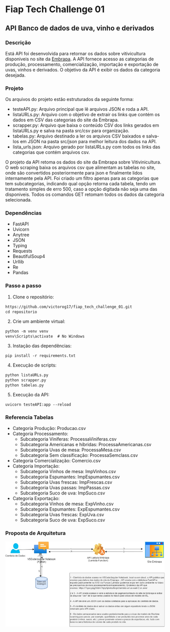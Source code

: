 # Fiap Tech Challenge 01
## API Banco de dados de uva, vinho e derivados

### Descrição
Está API foi desenvolvida para retornar os dados sobre vitivicultura disponiveis no site da [Embrapa](http://vitibrasil.cnpuv.embrapa.br/).
A API fornece acesso as categorias de produção, processamento, comercialização, importação e exportação de uvas, vinhos e derivados.
O objetivo da API é exibir os dados da categoria desejada.

### Projeto

Os arquivos do projeto estão estruturados da seguinte forma:

- testeAPI.py: Arquivo principal que lê arquivos JSON e roda a API.
- listaURLs.py: Arquivo com o objetivo de extrair os links que contém os dados em CSV das categorias do site da Embrapa.
- scrapper.py: Arquivo que baixa o conteúdo CSV dos links gerados em listaURLs.py e salva na pasta src/csv para organização.
- tabelas.py: Arquivo destinado a ler os arquivos CSV baixados e salva-los em JSON na pasta src/json para melhor leitura dos dados na API.
- lista_urls.json: Arquivo gerado por listaURLs.py com todos os links das categorias que contém arquivos csv.

O projeto da API retoma os dados do site da Embrapa sobre Vitivinicultura. O web scraping baixa os arquivos csv que alimentam as tabelas no site, onde são convertidos posteriormente para json e finalmente lidos internamente pela API. Foi criado um filtro apenas para as categorias que tem subcategorias, indicando qual opção retorna cada tabela, tendo um tratamento simples de erro 500, caso a opção digitada não seja uma das disponiveis. Todos os comandos GET retomam todos os dados da categoria selecionada.

### Dependências
- FastAPI
- Uvicorn
- Anytree
- JSON
- Typing
- Requests
- BeautifulSoup4
- Urllib
- Re
- Pandas

### Passo a passo

1. Clone o repositório:
```
https://github.com/victorog17/fiap_tech_challenge_01.git
cd repositorio
```

2. Crie um ambiente virtual:
```
python -m venv venv
venv\Scripts\activate  # No Windows 
```

3. Instação das dependências:
```
pip install -r requirements.txt
```
4. Execução de scripts:
```
python listaURLs.py
python scrapper.py
python tabelas.py
```

5. Execução da API:
```
uvicorn testeAPI:app --reload
```

### Referencia Tabelas

- Categoria Produção: Producao.csv
- Categoria Processamento:
  - Subcategoria Viníferas: ProcessaViniferas.csv
  - Subcategoria Americanas e híbridas: ProcessaAmericanas.csv
  - Subcategoria Uvas de mesa: ProcessaMesa.csv
  - Subcategoria Sem classificação: ProcessaSemclass.csv
- Categoria Comercialização: Comercio.csv
- Categoria Importação:
  - Subcategoria Vinhos de mesa: ImpVinhos.csv
  - Subcategoria Espumantes: ImpEspumantes.csv
  - Subcategoria Uvas frescas: ImpFrescas.csv
  - Subcategoria Uvas passas: ImpPassas.csv
  - Subcategoria Suco de uva: ImpSuco.csv
- Categoria Exportação:
  - Subcategoria Vinhos de mesa: ExpVinho.csv
  - Subcategoria Espumantes: ExpEspumantes.csv
  - Subcategoria Uvas frescas: ExpUva.csv
  - Subcategoria Suco de uva: ExpSuco.csv

### Proposta de Arquitetura
  ![alt text](plano_arquitetura.jpeg)